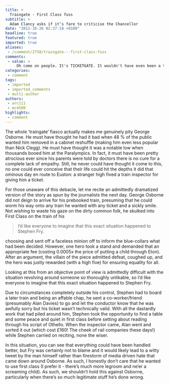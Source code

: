 ```yaml
---
title: >
  Traingate - First Class fuss
subtitle: >
  Adam Clancy asks if it’s fare to criticise the Chancellor
date: "2012-10-26 02:37:18 +0100"
headline: true
featured: true
imported: true
aliases:
 - /comment/2750/traingate---first-class-fuss
comments:
 - value: >
     Oh come on people. It's TICKETGATE. It wouldn't have even been a thing if not for that pun.,People dislike George Osborne because they elected him due to his promise to eradicate the deficit in one parliament. That isn't going to happen. Thus, all we are left with is the 'good' news we are coming out of a double dip recession, the future of more cuts and welfare being slashed whilst Starbucks pays an amazingly considerate 0% tax on UK profits. So I think its more than understandable that people just don't like the wanker. <br>As for your Stephen Fry comparison, that is just daft.
categories:
 - comment
tags:
 - imported
 - imported_comments
 - multi-author
authors:
 - arc111
 - mc4509
highlights:
 - comment
---
```


The whole ‘traingate’ fiasco actually makes me genuinely pity George Osborne. He must have thought he had it bad when 48 % of the public wanted him removed in a cabinet reshuffle (making him even less popular than Nick Clegg). He must have thought it was a notable low when thousands booed him at the Paralympics. In fact, it must have been pretty atrocious ever since his parents were told by doctors there is no cure for a complete lack of empathy. Still, he never could have thought it come to this, no one could ever conceive that their life could hit the depths it did that ominous day en route to Euston: a stranger high fived a train inspector for giving him a ticket.

For those unaware of this debacle, let me recite an admittedly dramatized version of the story as spun by the journalists the next day. George Osborne did not deign to arrive for his prebooked train, presuming that he could worm his way onto any train he wanted with any ticket and a sickly smile. Not wishing to waste his gaze on the dirty common folk, he skulked into First Class on the train of his

> I’d like everyone to imagine that this exact situation happened to Stephen Fry.

choosing and sent off a faceless minion off to inform the blue-collars what had been decided. However, one hero took a stand and demanded that an appropriate fee (costing 0.0005x the price of putting a child through Eton). After an argument, the villain of the piece admitted defeat, coughed up, and the hero was justly rewarded (with a high five) for ensuring equality for all.

Looking at this from an objective point of view is admittedly difficult with the situation revolving around someone so thoroughly unlikable, so I’d like everyone to imagine that this exact situation happened to Stephen Fry.

Due to circumstances completely outside his control, Stephen had to board a later train and being an affable chap, he sent a co-worker/friend (presumably Alan Davies) to go and let the conductor know that he was awfully sorry but his ticket wasn’t technically valid. With all the dastardly work that had piled around him, Stephen took the opportunity to find a table and some peace and quiet in first class before setting about reading through his script of Othello. When the inspector came, Alan went and sorted it out (which cost £160! The cheek of rail companies these days!) while Stephen carried on reciting, none the wiser.

In this situation, you can see that everything could have been handled better, but Fry was certainly not to blame and it would likely lead to a witty tweet by the man himself rather than firestorm of media driven hate that came down around Osborne. As such, I honestly don’t care that he wanted to use first class (I prefer it - there’s much more legroom and ne’er a screaming child). As such, we shouldn’t hold this against Osborne, particularly when there’s so much legitimate stuff he’s done wrong.
